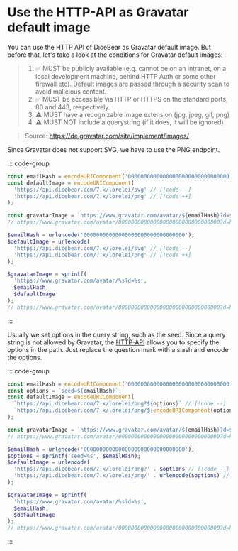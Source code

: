 # Use the HTTP-API as Gravatar default image

You can use the HTTP API of DiceBear as Gravatar default image. But before that,
let's take a look at the conditions for Gravatar default images:

> 1. ✅ MUST be publicly available (e.g. cannot be on an intranet, on a local
>    development machine, behind HTTP Auth or some other firewall etc). Default
>    images are passed through a security scan to avoid malicious content.
> 2. ✅ MUST be accessible via HTTP or HTTPS on the standard ports, 80 and 443,
>    respectively.
> 3. ⚠️ MUST have a recognizable image extension (jpg, jpeg, gif, png)
> 4. ⚠️ MUST NOT include a querystring (if it does, it will be ignored)

> Source: https://de.gravatar.com/site/implement/images/

Since Gravatar does not support SVG, we have to use the PNG endpoint.

::: code-group

<!-- prettier-ignore -->
```js [JavaScript]
const emailHash = encodeURIComponent('00000000000000000000000000000000');
const defaultImage = encodeURIComponent(
  'https://api.dicebear.com/7.x/lorelei/svg' // [!code --]
  'https://api.dicebear.com/7.x/lorelei/png' // [!code ++]
);

const gravatarImage = `https://www.gravatar.com/avatar/${emailHash}?d=${defaultImage}`;
// https://www.gravatar.com/avatar/00000000000000000000000000000000?d=https%3A%2F%2Fapi.dicebear.com%2F7.x%2Florelei%2Fpng
```

<!-- prettier-ignore -->
```php [PHP]
$emailHash = urlencode('00000000000000000000000000000000');
$defaultImage = urlencode(
  'https://api.dicebear.com/7.x/lorelei/svg' // [!code --]
  'https://api.dicebear.com/7.x/lorelei/png' // [!code ++]
);

$gravatarImage = sprintf(
  'https://www.gravatar.com/avatar/%s?d=%s',
  $emailHash,
  $defaultImage
);
// https://www.gravatar.com/avatar/00000000000000000000000000000000?d=https%3A%2F%2Fapi.dicebear.com%2F7.x%2Florelei%2Fpng
```

:::

Usually we set options in the query string, such as the seed. Since a query
string is not allowed by Gravatar, the [HTTP-API](/how-to-use/http-api/) allows
you to specify the options in the path. Just replace the question mark with a
slash and encode the options.

::: code-group

```js [JavaScript]
const emailHash = encodeURIComponent('00000000000000000000000000000000');
const options = `seed=${emailHash}`;
const defaultImage = encodeURIComponent(
  `https://api.dicebear.com/7.x/lorelei/png?${options}` // [!code --]
  `https://api.dicebear.com/7.x/lorelei/png/${encodeURIComponent(options)}` // [!code ++]
);

const gravatarImage = `https://www.gravatar.com/avatar/${emailHash}?d=${defaultImage}`;
// https://www.gravatar.com/avatar/00000000000000000000000000000000?d=https%3A%2F%2Fapi.dicebear.com%2F7.x%2Florelei%2Fpng%2Fseed%253D00000000000000000000000000000000
```

<!-- prettier-ignore -->
```php [PHP]
$emailHash = urlencode('00000000000000000000000000000000');
$options = sprintf('seed=%s', $emailHash);
$defaultImage = urlencode(
  'https://api.dicebear.com/7.x/lorelei/png?' . $options // [!code --]
  'https://api.dicebear.com/7.x/lorelei/png/' . urlencode($options) // [!code ++]
);

$gravatarImage = sprintf(
  'https://www.gravatar.com/avatar/%s?d=%s',
  $emailHash,
  $defaultImage
);
// https://www.gravatar.com/avatar/00000000000000000000000000000000?d=https%3A%2F%2Fapi.dicebear.com%2F7.x%2Florelei%2Fpng%2Fseed%253D00000000000000000000000000000000
```

:::
